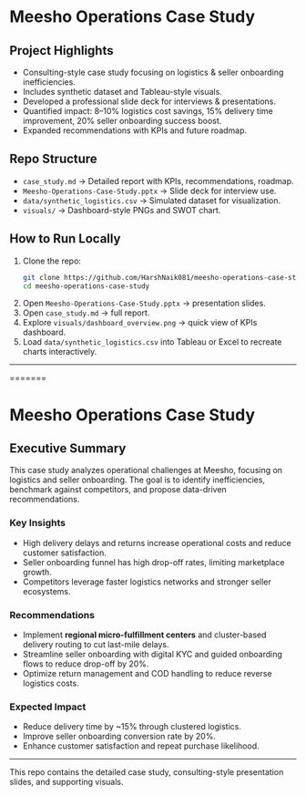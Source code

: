 # Meesho Operations Case Study 

## Project Highlights
- Consulting-style case study focusing on logistics & seller onboarding inefficiencies.
- Includes synthetic dataset and Tableau-style visuals.
- Developed a professional slide deck for interviews & presentations.
- Quantified impact: 8–10% logistics cost savings, 15% delivery time improvement, 20% seller onboarding success boost.
- Expanded recommendations with KPIs and future roadmap.

## Repo Structure
- `case_study.md` → Detailed report with KPIs, recommendations, roadmap.
- `Meesho-Operations-Case-Study.pptx` → Slide deck for interview use.
- `data/synthetic_logistics.csv` → Simulated dataset for visualization.
- `visuals/` → Dashboard-style PNGs and SWOT chart.

## How to Run Locally
1. Clone the repo:  
   ```bash
   git clone https://github.com/HarshNaik081/meesho-operations-case-study.git
   cd meesho-operations-case-study
   ```
2. Open `Meesho-Operations-Case-Study.pptx` → presentation slides.
3. Open `case_study.md` → full report.
4. Explore `visuals/dashboard_overview.png` → quick view of KPIs dashboard.
5. Load `data/synthetic_logistics.csv` into Tableau or Excel to recreate charts interactively.

---
=======
# Meesho Operations Case Study

## Executive Summary
This case study analyzes operational challenges at Meesho, focusing on logistics and seller onboarding. 
The goal is to identify inefficiencies, benchmark against competitors, and propose data-driven recommendations.

### Key Insights
- High delivery delays and returns increase operational costs and reduce customer satisfaction.
- Seller onboarding funnel has high drop-off rates, limiting marketplace growth.
- Competitors leverage faster logistics networks and stronger seller ecosystems.

### Recommendations
- Implement **regional micro-fulfillment centers** and cluster-based delivery routing to cut last-mile delays.
- Streamline seller onboarding with digital KYC and guided onboarding flows to reduce drop-off by 20%.
- Optimize return management and COD handling to reduce reverse logistics costs.

### Expected Impact
- Reduce delivery time by ~15% through clustered logistics.
- Improve seller onboarding conversion rate by 20%.
- Enhance customer satisfaction and repeat purchase likelihood.

---
This repo contains the detailed case study, consulting-style presentation slides, and supporting visuals.
